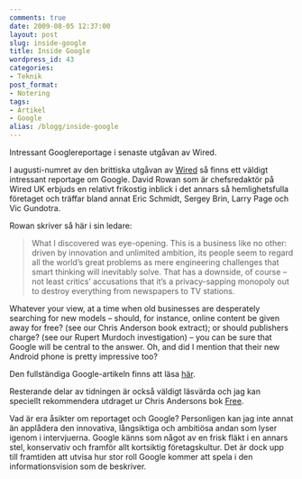 ```yaml
---
comments: true
date: 2009-08-05 12:37:00
layout: post
slug: inside-google
title: Inside Google
wordpress_id: 43
categories:
- Teknik
post_format:
- Notering
tags:
- Artikel
- Google
alias: /blogg/inside-google
---
```


Intressant Googlereportage i senaste utgåvan av Wired.

I augusti-numret av den brittiska utgåvan av [Wired](http://www.davidholmlund.se/blogg/wired-teknologi-kultur) så finns ett väldigt intressant reportage om Google. David Rowan som är chefsredaktör på Wired UK erbjuds en relativt frikostig inblick i det annars så hemlighetsfulla företaget och träffar bland annat Eric Schmidt, Sergey Brin, Larry Page och Vic Gundotra.
<!-- more -->
Rowan skriver så här i sin ledare:

> What I discovered was eye-opening. This is a business like no other: driven by innovation and unlimited ambition, its people seem to regard all the world’s great problems as mere engineering challenges that smart thinking will inevitably solve. That has a downside, of course – not least critics’ accusations that it’s a privacy-sapping monopoly out to destroy everything from newspapers to TV stations.

Whatever your view, at a time when old businesses are desperately searching for new models – should, for instance, online content be given away for free? (see our Chris Anderson book extract); or should publishers charge? (see our Rupert Murdoch investigation) – you can be sure that Google will be central to the answer. Oh, and did I mention that their new Android phone is pretty impressive too?

Den fullständiga Google-artikeln finns att läsa [här](http://www.wired.co.uk/wired-magazine/archive/2009/08/features/the-unstoppable-google.aspx).

Resterande delar av tidningen är också väldigt läsvärda och jag kan speciellt rekommendera utdraget ur Chris Andersons bok [Free](http://www.wired.co.uk/wired-magazine/archive/2009/08/features/free.aspx).

Vad är era åsikter om reportaget och Google? Personligen kan jag inte annat än applådera den innovativa, långsiktiga och ambitiösa andan som lyser igenom i intervjuerna. Google känns som något av en frisk fläkt i en annars stel, konservativ och framför allt kortsiktig företagskultur. Det är dock upp till framtiden att utvisa hur stor roll Google kommer att spela i den informationsvision som de beskriver.

